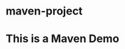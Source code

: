 # maven-project

<!DOCTYPE html>
<html>
<head>
</head>
<body>

<h1>This is a Maven Demo</h1>


</body>
</html>

